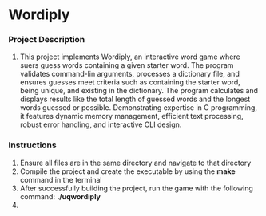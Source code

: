 # Wordiply
<h3>Project Description</h3>
  <ol>
    <li>This project implements Wordiply, an interactive word game where suers guess words containing a given starter word. The program validates command-lin arguments, processes a dictionary file, and ensures guesses meet criteria such as containing the starter word, being unique, and existing in the dictionary. The program calculates and displays results like the total length of guessed words and the longest words guessed or possible. Demonstrating expertise in C programming, it features dynamic memory management, efficient text processing, robust error handling, and interactive CLI design.</li>
  </ol>

<h3>Instructions</h3>
  <ol>
  <li>Ensure all files are in the same directory and navigate to that directory</li>
  <li>Compile the project and create the executable by using the <b>make</b> command in the terminal</li>
  <li>After successfully building the project, run the game with the following command: <b>./uqwordiply</b></li>
  <li></li>
  </ol>
